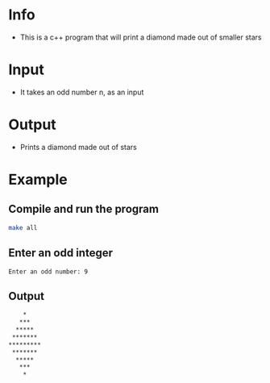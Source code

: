 # Info
- This is a c++ program that will print a diamond made out of smaller stars
# Input
- It takes an odd number n, as an input
# Output
- Prints a diamond made out of stars
# Example
## Compile and run the program
```sh
make all
```
## Enter an odd integer
```
Enter an odd number: 9
```
## Output
```sh
    *    
   ***   
  *****  
 ******* 
*********
 ******* 
  *****  
   ***   
    * 
```